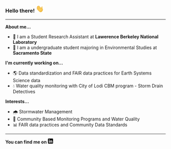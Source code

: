 ### Hello there! <img src="https://github.com/dylanporyan/dylanporyan/blob/main/Links/wave.gif" width="25px">
---
**About me...**
- :office: I am a Student Research Assistant at **Lawerence Berkeley National Laboratory**
- :school: I am a undergraduate student majoring in Environmental Studies at **Sacramento State**

**I'm currently working on...**
- :earth_americas: Data standardization and FAIR data practices for Earth Systems Science data
- :droplet: Water quality monitoring with City of Lodi CBM program - Storm Drain Detectives

**Interests...**
- :cloud_with_rain: Stormwater Management
- :lab_coat: Community Based Monitoring Programs and Water Quality
- :bar_chart: FAIR data practices and Community Data Standards

---
**You can find me on** [![LinkedIn][1.2]][1]

[1.2]: https://github.com/dylanporyan/dylanporyan/blob/main/Links/linkedin-3-16.png
[1]: https://www.linkedin.com/in/dylanporyan/
